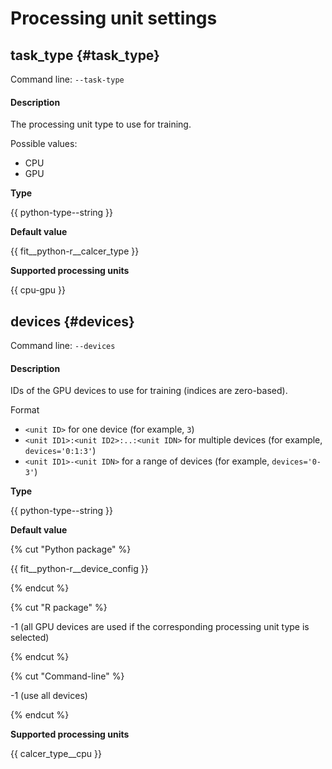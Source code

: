 # Processing unit settings

## task_type {#task_type}

Command line: `--task-type`

#### Description

The processing unit type to use for training.

Possible values:
- CPU
- GPU

**Type**

{{ python-type--string }}

**Default value**

{{ fit__python-r__calcer_type }}

**Supported processing units**

{{ cpu-gpu }}


## devices {#devices}

Command line: `--devices`

#### Description

IDs of the GPU devices to use for training (indices are zero-based).

Format

- `<unit ID>` for one device (for example, `3`)
- `<unit ID1>:<unit ID2>:..:<unit IDN>` for multiple devices (for example, `devices='0:1:3'`)
- `<unit ID1>-<unit IDN>` for a range of devices (for example, `devices='0-3'`)

**Type**

{{ python-type--string }}

**Default value**

{% cut "Python package" %}

{{ fit__python-r__device_config }}

{% endcut %}

{% cut "R package" %}

-1 (all GPU devices are used if the corresponding processing unit type is selected)

{% endcut %}

{% cut "Command-line" %}

-1 (use all devices)

{% endcut %}

**Supported processing units**

{{ calcer_type__cpu }}
